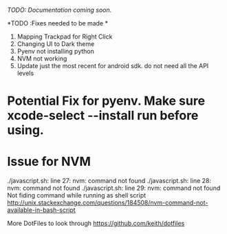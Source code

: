 *TODO: Documentation coming soon.*


*TODO :Fixes needed to be made *
 1) Mapping Trackpad for Right Click
 2) Changing UI to Dark theme
 3) Pyenv not installing python
 4) NVM not working
 5) Update just the most recent for android sdk. do not need all the API levels

 # Potential Fix for pyenv. Make sure xcode-select --install run before using.
 # Issue for NVM
 ./javascript.sh: line 27: nvm: command not found
./javascript.sh: line 28: nvm: command not found
./javascript.sh: line 29: nvm: command not found
Not fiding command while running as shell script
http://unix.stackexchange.com/questions/184508/nvm-command-not-available-in-bash-script

More DotFiles to look through
https://github.com/keith/dotfiles